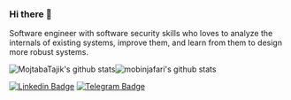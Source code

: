 ### Hi there 👋

<!--
**MojtabaTajik/MojtabaTajik** is a ✨ _special_ ✨ repository because its `README.md` (this file) appears on your GitHub profile.

Here are some ideas to get you started:

- 🔭 I’m currently working on ...
- 🌱 I’m currently learning ...
- 👯 I’m looking to collaborate on ...
- 🤔 I’m looking for help with ...
- 💬 Ask me about ...
- 📫 How to reach me: ...
- 😄 Pronouns: ...
- ⚡ Fun fact: ...
-->

Software engineer with software security skills who loves to analyze the internals of existing systems, improve them, and learn from them to design more robust systems.

![MojtabaTajik's github stats](https://github-readme-stats.vercel.app/api?username=mobinjafari&show_icons=true&theme=dracula&title_color=4caf50&icon_color=ffb74d&hide_title=true)![mobinjafari's github stats](https://github-readme-stats.vercel.app/api/top-langs/?username=mobinjafari&layout=compact&theme=dracula&title_color=FFFFFF)

[![Linkedin Badge](https://img.shields.io/badge/-Mobin-Jafari-0072b1?style=flat&logo=Linkedin&logoColor=white)](https://www.linkedin.com/in/mobinjafari/ "Connect on LinkedIn")
[![Telegram Badge](https://img.shields.io/badge/-BinBreaker-grey?style=flat&logo=Telegram&logoColor=white)](https://t.me/lotka_org "My Telegram Channel")
